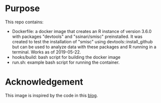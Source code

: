 # Purpose

This repo contains:

  - Dockerfile: a docker image that creates an R instance of version 3.6.0 with
  packages "devtools" and "ssinari/smisc" preinstalled. It was created to test
  the installation of "smisc" using devtools::install_github but can be used to
  analyze  data with these packages and R running in a terminal. Works as of
  2019-05-22.
  - hooks/build: bash script for building the docker image
  - run.sh: example bash script for running the container.  

# Acknowledgement

This image is inspired by the code in this [blog](http://www.inanzzz.com/index.php/post/dna6/unning-docker-container-with-a-non-root-user-and-fixing-shared-volume-permissions-with-gosu).
